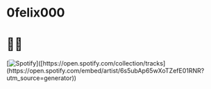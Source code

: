 # 0felix000
# 👋🏻
[![Spotify]([https://spotify-github-readme.vercel.app/api/spotify](https://open.spotify.com/embed/artist/6s5ubAp65wXoTZefE01RNR?utm_source=generator))]([https://open.spotify.com/collection/tracks](https://open.spotify.com/embed/artist/6s5ubAp65wXoTZefE01RNR?utm_source=generator))
